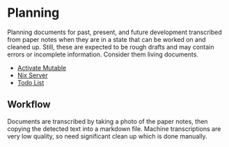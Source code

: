 # Planning

Planning documents for past, present, and future development transcribed from
paper notes when they are in a state that can be worked on and cleaned up.
Still, these are expected to be rough drafts and may contain errors or
incomplete information. Consider them living documents.

- [Activate Mutable](./activate-mutable.md)
- [Nix Server](./nix-server.md)
- [Todo List](./todo-list.md)

## Workflow

Documents are transcribed by taking a photo of the paper notes, then copying the
detected text into a markdown file. Machine transcriptions are very low quality,
so need significant clean up which is done manually.
